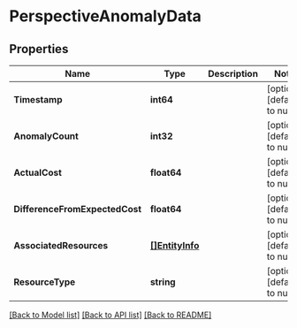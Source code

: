 # PerspectiveAnomalyData

## Properties
Name | Type | Description | Notes
------------ | ------------- | ------------- | -------------
**Timestamp** | **int64** |  | [optional] [default to null]
**AnomalyCount** | **int32** |  | [optional] [default to null]
**ActualCost** | **float64** |  | [optional] [default to null]
**DifferenceFromExpectedCost** | **float64** |  | [optional] [default to null]
**AssociatedResources** | [**[]EntityInfo**](EntityInfo.md) |  | [optional] [default to null]
**ResourceType** | **string** |  | [optional] [default to null]

[[Back to Model list]](../README.md#documentation-for-models) [[Back to API list]](../README.md#documentation-for-api-endpoints) [[Back to README]](../README.md)

